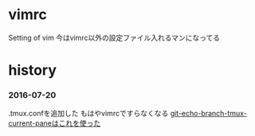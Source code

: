 # vimrc
Setting of vim
今はvimrc以外の設定ファイル入れるマンになってる

# history
### 2016-07-20
.tmux.confを追加した もはやvimrcですらなくなる 
[git-echo-branch-tmux-current-paneはこれを使った](https://github.com/koara-local/dotfiles)
